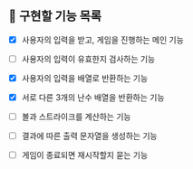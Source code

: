 ## 📝 구현할 기능 목록

- [x] 사용자의 입력을 받고, 게임을 진행하는 메인 기능

- [ ] 사용자의 입력이 유효한지 검사하는 기능

- [x] 사용자의 입력을 배열로 반환하는 기능

- [x] 서로 다른 3개의 난수 배열을 반환하는 기능

- [ ] 볼과 스트라이크를 계산하는 기능

- [ ] 결과에 따른 출력 문자열을 생성하는 기능

- [ ] 게임이 종료되면 재시작할지 묻는 기능
